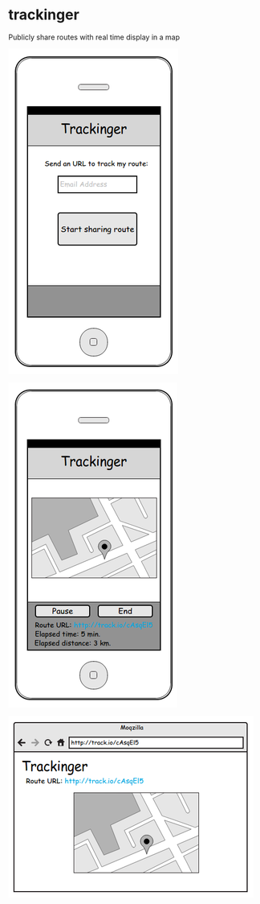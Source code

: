 # trackinger

Publicly share routes with real time display in a map

![Start tracking and sharing](https://raw.githubusercontent.com/ivansabik/trackinger/master/doc/start-sharing.png)

![Track route in background](https://raw.githubusercontent.com/ivansabik/trackinger/master/doc/track-and-share-route.png)

![Monitor route](https://raw.githubusercontent.com/ivansabik/trackinger/master/doc/monitor-route.png)
